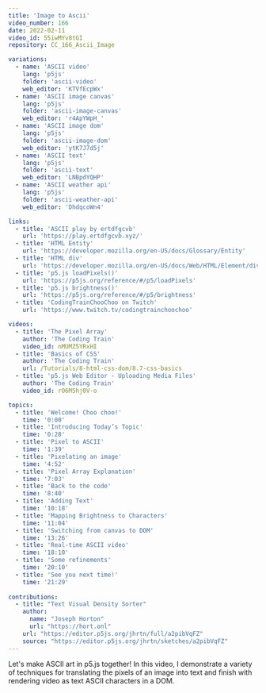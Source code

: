 ```yaml
---
title: 'Image to Ascii'
video_number: 166
date: 2022-02-11
video_id: 55iwMYv8tGI
repository: CC_166_Ascii_Image

variations:
  - name: 'ASCII video'
    lang: 'p5js'
    folder: 'ascii-video'
    web_editor: 'KTVfEcpWx'
  - name: 'ASCII image canvas'
    lang: 'p5js'
    folder: 'ascii-image-canvas'
    web_editor: 'r4ApYWpH_'
  - name: 'ASCII image dom'
    lang: 'p5js'
    folder: 'ascii-image-dom'
    web_editor: 'ytK7J7d5j'
  - name: 'ASCII text'
    lang: 'p5js'
    folder: 'ascii-text'
    web_editor: 'LNBpdYQHP'
  - name: 'ASCII weather api'
    lang: 'p5js'
    folder: 'ascii-weather-api'
    web_editor: 'DhdqcoWn4'

links:
  - title: 'ASCII play by ertdfgcvb'
    url: 'https://play.ertdfgcvb.xyz/'
  - title: 'HTML Entity'
    url: 'https://developer.mozilla.org/en-US/docs/Glossary/Entity'
  - title: 'HTML div'
    url: 'https://developer.mozilla.org/en-US/docs/Web/HTML/Element/div'
  - title: 'p5.js loadPixels()'
    url: 'https://p5js.org/reference/#/p5/loadPixels'
  - title: 'p5.js brightness()'
    url: 'https://p5js.org/reference/#/p5/brightness'
  - title: 'CodingTrainChooChoo on Twitch'
    url: 'https://www.twitch.tv/codingtrainchoochoo'

videos:
  - title: 'The Pixel Array'
    author: 'The Coding Train'
    video_id: nMUMZ5YRxHI
  - title: 'Basics of CSS'
    author: 'The Coding Train'
    url: /Tutorials/8-html-css-dom/8.7-css-basics
  - title: 'p5.js Web Editor - Uploading Media Files'
    author: 'The Coding Train'
    video_id: rO6M5hj0V-o

topics:
  - title: 'Welcome! Choo choo!'
    time: '0:00'
  - title: 'Introducing Today’s Topic'
    time: '0:28'
  - title: 'Pixel to ASCII'
    time: '1:39'
  - title: 'Pixelating an image'
    time: '4:52'
  - title: 'Pixel Array Explanation'
    time: '7:03'
  - title: 'Back to the code'
    time: '8:40'
  - title: 'Adding Text'
    time: '10:18'
  - title: 'Mapping Brightness to Characters'
    time: '11:04'
  - title: 'Switching from canvas to DOM'
    time: '13:26'
  - title: 'Real-time ASCII video'
    time: '18:10'
  - title: 'Some refinements'
    time: '20:10'
  - title: 'See you next time!'
    time: '21:29'
    
contributions:
  - title: "Text Visual Density Sorter"
    author:
      name: "Joseph Horton"
      url: "https://hort.onl"
    url: "https://editor.p5js.org/jhrtn/full/a2pibVqFZ"
    source: "https://editor.p5js.org/jhrtn/sketches/a2pibVqFZ"
---
```


Let's make ASCII art in p5.js together! In this video, I demonstrate a variety of techniques for translating the pixels of an image into text and finish with rendering video as text ASCII characters in a DOM.
